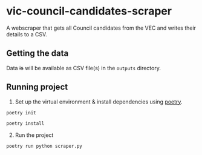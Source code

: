 # vic-council-candidates-scraper

A webscraper that gets all Council candidates from the VEC and writes their details to a CSV.

## Getting the data

Data ~~is~~ will be available as CSV file(s) in the `outputs` directory.

## Running project

1. Set up the virtual environment & install dependencies using [poetry](https://python-poetry.org/).

```bash
poetry init
```

```bash
poetry install
```

2. Run the project

```bash
poetry run python scraper.py
```
